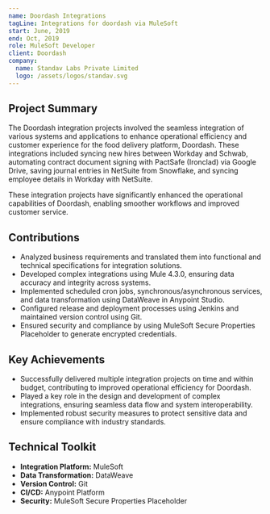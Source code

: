 ```yaml
---
name: Doordash Integrations
tagLine: Integrations for doordash via MuleSoft
start: June, 2019
end: Oct, 2019
role: MuleSoft Developer
client: Doordash
company:
  name: Standav Labs Private Limited
  logo: /assets/logos/standav.svg
---
```


## Project Summary

The Doordash integration projects involved the seamless integration of various systems and
applications to enhance operational efficiency and customer experience for the food delivery
platform, Doordash. These integrations included syncing new hires between Workday and Schwab,
automating contract document signing with PactSafe (Ironclad) via Google Drive, saving journal
entries in NetSuite from Snowflake, and syncing employee details in Workday with NetSuite.

These integration projects have significantly enhanced the operational capabilities of Doordash,
enabling smoother workflows and improved customer service.

## Contributions

- Analyzed business requirements and translated them into functional and technical specifications
  for integration solutions.
- Developed complex integrations using Mule 4.3.0, ensuring data accuracy and integrity across
  systems.
- Implemented scheduled cron jobs, synchronous/asynchronous services, and data transformation using
  DataWeave in Anypoint Studio.
- Configured release and deployment processes using Jenkins and maintained version control using
  Git.
- Ensured security and compliance by using MuleSoft Secure Properties Placeholder to generate
  encrypted credentials.

## Key Achievements

- Successfully delivered multiple integration projects on time and within budget, contributing to
  improved operational efficiency for Doordash.
- Played a key role in the design and development of complex integrations, ensuring seamless data
  flow and system interoperability.
- Implemented robust security measures to protect sensitive data and ensure compliance with industry
  standards.

## Technical Toolkit

- **Integration Platform:** MuleSoft
- **Data Transformation:** DataWeave
- **Version Control:** Git
- **CI/CD:** Anypoint Platform
- **Security:** MuleSoft Secure Properties Placeholder
